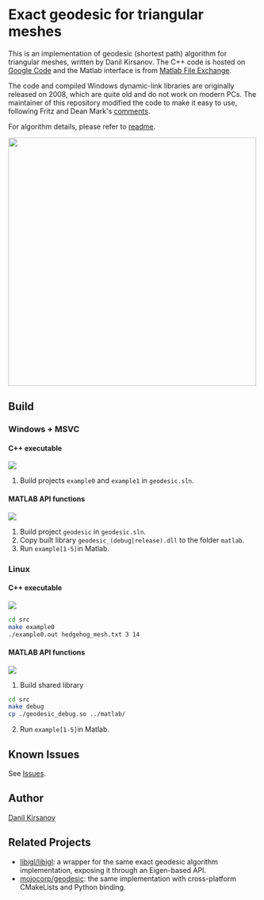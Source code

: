 # Exact geodesic for triangular meshes

This is an implementation of geodesic (shortest path) algorithm for triangular meshes, written by Danil Kirsanov. The C++ code is hosted on [Google Code](https://code.google.com/archive/p/geodesic/) and the Matlab interface is from [Matlab File Exchange](https://mathworks.com/matlabcentral/fileexchange/18168-exact-geodesic-for-triangular-meshes).

The code and compiled Windows dynamic-link libraries are originally released on 2008, which are quite old and do not work on modern PCs. The maintainer of this repository modified the code to make it easy to use, following Fritz and Dean Mark's [comments](https://mathworks.com/matlabcentral/fileexchange/18168-exact-geodesic-for-triangular-meshes).

For algorithm details, please refer to [readme](./src/).

<img src="https://github.com/zishun/geodesic_matlab/raw/master/example2.png" width="500"/>

## Build

### Windows + MSVC
#### C++ executable 
![](https://img.shields.io/badge/build-passing-brightgreen)

1. Build projects ```example0``` and ```example1``` in ```geodesic.sln```.

#### MATLAB API functions 
![](https://img.shields.io/badge/build-passing-brightgreen)

<!---Tested on Windows 10 + MSVC 2017 + MATLAB R2018a. -->

1. Build project ```geodesic``` in ```geodesic.sln```. 
2. Copy built library ```geodesic_(debug|release).dll``` to the folder ```matlab```.
3. Run ```example[1-5]```in Matlab.

### Linux
#### C++ executable 
![](https://img.shields.io/badge/build-passing-brightgreen)

```bash
cd src
make example0
./example0.out hedgehog_mesh.txt 3 14
```

#### MATLAB API functions 
![](https://img.shields.io/badge/build-passing-brightgreen)

1. Build shared library
```bash
cd src
make debug
cp ./geodesic_debug.so ../matlab/
```
2. Run ```example[1-5]```in Matlab.

## Known Issues

See [Issues](https://github.com/zishun/geodesic_matlab/issues).

## Author

[Danil Kirsanov](https://mathworks.com/matlabcentral/fileexchange/18168-exact-geodesic-for-triangular-meshes)

## Related Projects

* [libigl/libigl](https://github.com/libigl/libigl/blob/master/include/igl/exact_geodesic.h): a wrapper for the same exact geodesic algorithm implementation, exposing it through an Eigen-based API.
* [mojocorp/geodesic](https://github.com/mojocorp/geodesic): the same implementation with cross-platform CMakeLists and Python binding.

